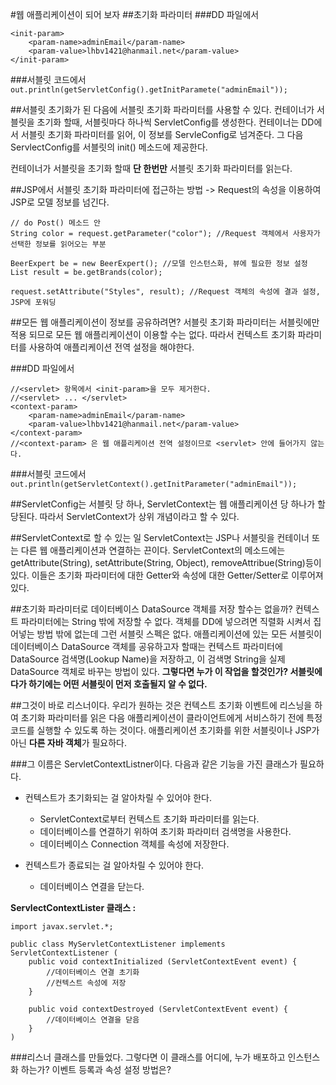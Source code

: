 #웹 애플리케이션이 되어 보자
##초기화 파라미터
###DD 파일에서
```
<init-param>
	<param-name>adminEmail</param-name>
	<param-value>lhbv1421@hanmail.net</param-value>
</init-param>
```

###서블릿 코드에서
`out.println(getServletConfig().getInitParamete("adminEmail"));`

##서블릿 초기화가 된 다음에 서블릿 초기화 파라미터를 사용할 수 있다.
컨테이너가 서블릿을 초기화 할때, 서블릿마다 하나씩 ServletConfig를 생성한다.
컨테이너는 DD에서 서블릿 초기화 파라미터를 읽어, 이 정보를 ServleConfig로 넘겨준다.
그 다음 ServlectConfig를 서블릿의 init() 메소드에 제공한다.

컨테이너가 서블릿을 초기화 할때 **단 한번만** 서블릿 초기화 파라미터를 읽는다.

##JSP에서 서블릿 초기화 파라미터에 접근하는 방법
-> Request의 속성을 이용하여 JSP로 모델 정보를 넘긴다.
```
// do Post() 메소드 안
String color = request.getParameter("color"); //Request 객체에서 사용자가 선택한 정보를 읽어오는 부분

BeerExpert be = new BeerExpert(); //모델 인스턴스화, 뷰에 필요한 정보 설정
List result = be.getBrands(color);

request.setAttribute("Styles", result); //Request 객체의 속성에 결과 설정, JSP에 포워딩
```

##모든 웹 애플리케이션이 정보를 공유하려면?
서블릿 초기화 파라미터는 서블릿에만 적용 되므로 모든 웹 애플리케이션이 이용할 수는 없다.
따라서 컨텍스트 초기화 파라미터를 사용하여 애플리케이션 전역 설정을 해야한다.

###DD 파일에서
```
//<servlet> 항목에서 <init-param>을 모두 제거한다.
//<servlet> ... </servlet>
<context-param> 
	<param-name>adminEmail</param-name>
	<param-value>lhbv1421@hanmail.net</param-value>
</context-param>
//<context-param> 은 웹 애플리케이션 전역 설정이므로 <servlet> 안에 들어가지 않는다.
```

###서블릿 코드에서
`out.println(getServletContext().getInitParameter("adminEmail"));`
 
##ServletConfig는 서블릿 당 하나, ServletContext는 웹 애플리케이션 당 하나가 할당된다.
따라서 ServletContext가 상위 개념이라고 할 수 있다.

##ServletContext로 할 수 있는 일
ServletContext는 JSP나 서블릿을 컨테이너 또는 다른 웹 애플리케이션과 연결하는 끈이다.
ServletContext의 메소드에는 getAttribute(String), setAttribute(String, Object), removeAttribue(String)등이 있다. 이들은 초기화 파라미터에 대한 Getter와 속성에 대한 Getter/Setter로 이루어져 있다.

##초기화 파라미터로 데이터베이스 DataSource 객체를 저장 할수는 없을까?
컨텍스트 파라미터에는 String 밖에 저장할 수 없다. 객체를 DD에 넣으려면 직렬화 시켜서 집어넣는 방법 밖에 없는데 그런 서블릿 스펙은 없다.
애플리케이션에 있는 모든 서블릿이 데이터베이스 DataSource 객체를 공유하고자 할때는 컨텍스트 파라미터에 DataSource 검색명(Lookup Name)을 저장하고, 이 검색명 String을 실제 DataSource 객체로 바꾸는 방법이 있다. 
**그렇다면 누가 이 작업을 할것인가? 서블릿에다가 하기에는 어떤 서블릿이 먼저 호출될지 알 수 없다.**

##그것이 바로 리스너이다.
우리가 원하는 것은 컨텍스트 초기화 이벤트에 리스닝을 하여 초기화 파라미터를 읽은 다음 애플리케이션이 클라이언트에게 서비스하기 전에 특정 코드를 실행할 수 있도록 하는 것이다.
애플리케이션 초기화를 위한 서블릿이나 JSP가 아닌 **다른 자바 객체**가 필요하다.

###그 이름은 ServletContextListner이다.
다음과 같은 기능을 가진 클래스가 필요하다.
* 컨텍스트가 초기화되는 걸 알아차릴 수 있어야 한다.
	* ServletContext로부터 컨텍스트 초기화 파라미터를 읽는다.
	* 데이터베이스를 연결하기 위하여 초기화 파라미터 검색명을 사용한다.
	* 데이터베이스 Connection 객체를 속성에 저장한다.

* 컨텍스트가 종료되는 걸 알아차릴 수 있어야 한다.
	* 데이터베이스 연결을 닫는다.

**ServlectContextLister 클래스 :**
```
import javax.servlet.*;

public class MyServletContextListener implements ServletContextListener (
	public void contextInitialized (ServletContextEvent event) {
		//데이터베이스 연결 초기화
		//컨텍스트 속성에 저장
	}

	public void contextDestroyed (ServletContextEvent event) {
		//데이터베이스 연결을 닫음
	}
)
```

###리스너 클래스를 만들었다. 그렇다면 이 클래스를 어디에, 누가 배포하고 인스턴스화 하는가? 이벤트 등록과 속성 설정 방법은?
